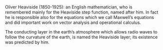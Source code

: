 Oliver Heaviside (1850-1925): an English mathematician, who is
remembered mainly for the Heaviside step function, named after him. In
fact he is responsible also for the equations which we call Maxwell’s
equations and did important work on vector analysis and operational
calculus.

The conducting layer in the earth’s atmosphere which allows radio waves
to follow the curvature of the earth, is named the Heaviside layer; its
existence was predicted by him.
